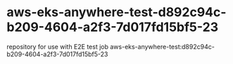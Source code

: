 # aws-eks-anywhere-test-d892c94c-b209-4604-a2f3-7d017fd15bf5-23
repository for use with E2E test job aws-eks-anywhere-test:d892c94c-b209-4604-a2f3-7d017fd15bf5-23
